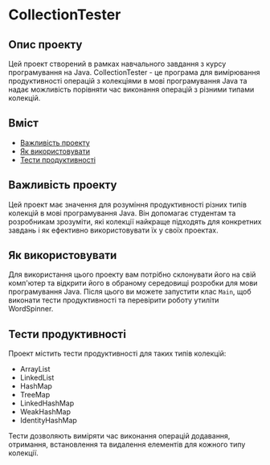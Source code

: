 # CollectionTester

## Опис проекту

Цей проект створений в рамках навчального завдання з курсу програмування на Java. CollectionTester - це програма для вимірювання продуктивності операцій з колекціями в мові програмування Java та надає можливість порівняти час виконання операцій з різними типами колекцій.

## Вміст

- [Важливість проекту](#важливість-проекту)
- [Як використовувати](#як-використовувати)
- [Тести продуктивності](#тести-продуктивності)

## Важливість проекту

Цей проект має значення для розуміння продуктивності різних типів колекцій в мові програмування Java. Він допомагає студентам та розробникам зрозуміти, які колекції найкраще підходять для конкретних завдань і як ефективно використовувати їх у своїх проектах.

## Як використовувати

Для використання цього проекту вам потрібно склонувати його на свій комп'ютер та відкрити його в обраному середовищі розробки для мови програмування Java. Після цього ви можете запустити клас `Main`, щоб виконати тести продуктивності та перевірити роботу утиліти WordSpinner.

## Тести продуктивності

Проект містить тести продуктивності для таких типів колекцій:

- ArrayList
- LinkedList
- HashMap
- TreeMap
- LinkedHashMap
- WeakHashMap
- IdentityHashMap

Тести дозволяють виміряти час виконання операцій додавання, отримання, встановлення та видалення елементів для кожного типу колекції.
